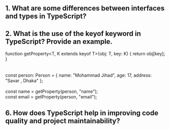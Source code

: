 ## 1. What are some differences between interfaces and types in TypeScript? 


## 2. What is the use of the keyof keyword in TypeScript? Provide an example.


function getProperty<T, K extends keyof T>(obj: T, key: K) {
  return obj[key];
}
<br>
<br>
<br>
const person: Person = { name: "Mohammad Jihad", age: 17, address: "Savar , Dhaka" };
<br>
<br>
const name = getProperty(person, "name");
<br>
const email = getProperty(person, "email");
<br>

## 6. How does TypeScript help in improving code quality and project maintainability? 



